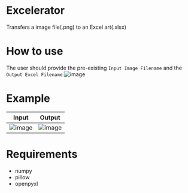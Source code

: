 # Excelerator
Transfers a image file(.png) to an Excel art(.xlsx)

# How to use
The user should provide the pre-existing ```Input Image Filename``` and the ```Output Excel Filename```
![image](https://user-images.githubusercontent.com/48399106/128846379-71c9563d-9fd0-4f40-9cf5-6e2b44ca9019.png)

# Example
| Input            |  Output |
:-------------------------:|:-------------------------:
![image](https://user-images.githubusercontent.com/48399106/128843011-e127d8c6-6ccf-46c5-a5ef-aac0f424daa8.png) | ![image](https://user-images.githubusercontent.com/48399106/128843088-552b536a-2dc5-48c2-ac4d-ef6c474f2a6d.png)



# Requirements
* numpy
* pillow
* openpyxl

